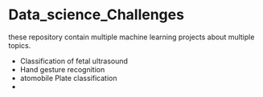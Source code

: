 # Data_science_Challenges
these repository contain multiple machine learning projects about multiple topics. 


<ul>
  <li>Classification of fetal ultrasound  </li>
  <li>Hand gesture recognition  </li>
  <li>atomobile Plate classification </li>
  <li> </li>
 

